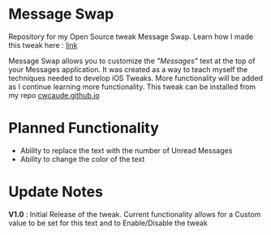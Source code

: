 # Message Swap
Repository for my Open Source tweak Message Swap. Learn how I made this tweak here : [link](https://cwcaude.github.io/project/tutorial/2020/07/02/iOS-tweak-dev-1.html)

Message Swap allows you to customize the *"Messages"* text at the top of your Messages application. It was created as a way to teach myself the techniques needed to develop iOS Tweaks. More functionality will be added as I continue learning more functionality. This tweak can be installed from my repo [cwcaude.github.io](cwcaude.github.io)

# Planned Functionality
- Ability to replace the text with the number of Unread Messages
- Ability to change the color of the text

# Update Notes

**V1.0** : Initial Release of the tweak. Current functionality allows for a Custom value to be set for this text and to Enable/Disable the tweak